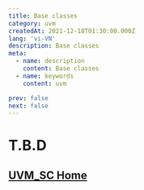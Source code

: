 ```yaml
---
title: Base classes
category: uvm
createdAt: 2021-12-18T01:30:00.000Z
lang: 'vi-VN'
description: Base classes
meta:
  - name: description
    content: Base classes
  - name: keywords
    content: uvm

prev: false
next: false
---
```


# T.B.D

## [UVM_SC Home](/danh-muc/uvm.md)

